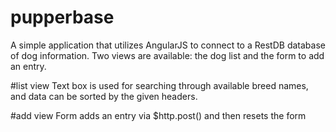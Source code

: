 # pupperbase

A simple application that utilizes AngularJS to connect to a RestDB database of dog information. Two views are available: the dog list and the form to add an entry.

#list view
Text box is used for searching through available breed names, and data can be sorted by the given headers.

#add view
Form adds an entry via $http.post() and then resets the form
